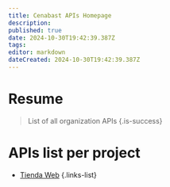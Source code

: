 ```yaml
---
title: Cenabast APIs Homepage
description: 
published: true
date: 2024-10-30T19:42:39.387Z
tags: 
editor: markdown
dateCreated: 2024-10-30T19:42:39.387Z
---
```


# Resume
> List of all organization APIs
{.is-success}


# APIs list per project

- [Tienda Web](tienda-web)
{.links-list}